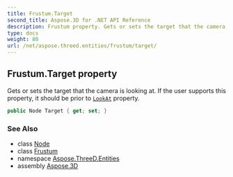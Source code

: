 ```yaml
---
title: Frustum.Target
second_title: Aspose.3D for .NET API Reference
description: Frustum property. Gets or sets the target that the camera is looking at. If the user supports this property it should be prior to LookAt property
type: docs
weight: 80
url: /net/aspose.threed.entities/frustum/target/
---
```

## Frustum.Target property

Gets or sets the target that the camera is looking at. If the user supports this property, it should be prior to [`LookAt`](../lookat/) property.

```csharp
public Node Target { get; set; }
```

### See Also

* class [Node](../../../aspose.threed/node/)
* class [Frustum](../)
* namespace [Aspose.ThreeD.Entities](../../frustum/)
* assembly [Aspose.3D](../../../)


